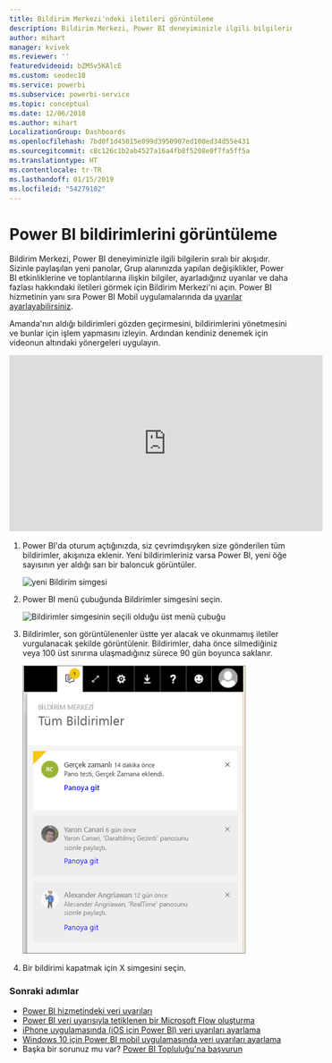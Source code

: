 ```yaml
---
title: Bildirim Merkezi'ndeki iletileri görüntüleme
description: Bildirim Merkezi, Power BI deneyiminizle ilgili bilgilerin sıralı bir akışıdır.
author: mihart
manager: kvivek
ms.reviewer: ''
featuredvideoid: bZMSv5KAlcE
ms.custom: seodec18
ms.service: powerbi
ms.subservice: powerbi-service
ms.topic: conceptual
ms.date: 12/06/2018
ms.author: mihart
LocalizationGroup: Dashboards
ms.openlocfilehash: 7bd0f1d45015e099d3950907ed100ed34d55e431
ms.sourcegitcommit: c8c126c1b2ab4527a16a4fb8f5208e0f7fa5ff5a
ms.translationtype: HT
ms.contentlocale: tr-TR
ms.lasthandoff: 01/15/2019
ms.locfileid: "54279102"
---
```

# <a name="view-power-bi-notifications"></a>Power BI bildirimlerini görüntüleme
Bildirim Merkezi, Power BI deneyiminizle ilgili bilgilerin sıralı bir akışıdır. Sizinle paylaşılan yeni panolar, Grup alanınızda yapılan değişiklikler, Power BI etkinliklerine ve toplantılarına ilişkin bilgiler, ayarladığınız uyarılar ve daha fazlası hakkındaki iletileri görmek için Bildirim Merkezi'ni açın. Power BI hizmetinin yanı sıra Power BI Mobil uygulamalarında da [uyarılar ayarlayabilirsiniz](../service-set-data-alerts.md).

Amanda'nın aldığı bildirimleri gözden geçirmesini, bildirimlerini yönetmesini ve bunlar için işlem yapmasını izleyin. Ardından kendiniz denemek için videonun altındaki yönergeleri uygulayın.

<iframe width="560" height="315" src="https://www.youtube.com/embed/bZMSv5KAlcE" frameborder="0" allowfullscreen></iframe>


1. Power BI'da oturum açtığınızda, siz çevrimdışıyken size gönderilen tüm bildirimler, akışınıza eklenir. Yeni bildirimleriniz varsa Power BI, yeni öğe sayısının yer aldığı sarı bir baloncuk görüntüler.
   
   ![yeni Bildirim simgesi](./media/end-user-notification-center/power-bi-new-notification.png)
2. Power BI menü çubuğunda Bildirimler simgesini seçin.
   
   ![Bildirimler simgesinin seçili olduğu üst menü çubuğu](./media/end-user-notification-center/power-bi-notifications-icon.png)
3. Bildirimler, son görüntülenenler üstte yer alacak ve okunmamış iletiler vurgulanacak şekilde görüntülenir. Bildirimler, daha önce silmediğiniz veya 100 üst sınırına ulaşmadığınız sürece 90 gün boyunca saklanır.
   
   ![Bildirim Merkezi](./media/end-user-notification-center/power-bi-notifications.png)
4. Bir bildirimi kapatmak için X simgesini seçin.

### <a name="next-steps"></a>Sonraki adımlar
* [Power BI hizmetindeki veri uyarıları](../service-set-data-alerts.md)
* [Power BI veri uyarısıyla tetiklenen bir Microsoft Flow oluşturma](../service-flow-integration.md)
* [iPhone uygulamasında (iOS için Power BI) veri uyarıları ayarlama](mobile/mobile-set-data-alerts-in-the-mobile-apps.md)
* [Windows 10 için Power BI mobil uygulamasında veri uyarıları ayarlama](mobile/mobile-set-data-alerts-in-the-mobile-apps.md)
* Başka bir sorunuz mu var? [Power BI Topluluğu'na başvurun](http://community.powerbi.com/)

